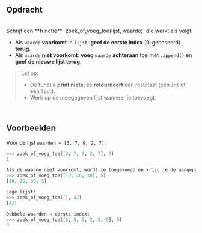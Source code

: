 ## Opdracht
<br>
Schrijf een **functie** `zoek_of_voeg_toe(lijst, waarde)` die werkt als volgt:

- Als `waarde` **voorkomt** in `lijst`: **geef de eerste index** (0-gebaseerd) **terug**.
- Als `waarde` **niet voorkomt**: **voeg** `waarde` **achteraan** toe met `.append()` en **geef de nieuwe lijst terug**.

> Let op:
> - De functie **print niets**; ze **retourneert** een resultaat (een `int` of een `list`).
> - Werk op de meegegeven lijst wanneer je toevoegt.

<br>

## Voorbeelden

Voor de lijst `waarden = [3, 7, 9, 2, 7]`:

```python
>>> zoek_of_voeg_toe([3, 7, 9, 2, 7], 7)
1  

Als de waarde niet voorkomt, wordt ze toegevoegd en krijg je de aangepaste lijst terug:
>>> zoek_of_voeg_toe([10, 20, 30], 5)
[10, 20, 30, 5]  

Lege lijst:
>>> zoek_of_voeg_toe([], 42)
[42]

Dubbele waarden → eerste index:  
>>> zoek_of_voeg_toe([5, 5, 5, 2, 5, 9], 5)
0
